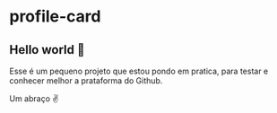 # profile-card  
 
## Hello world 👋 
Esse é um pequeno projeto que estou pondo em pratica, para testar e conhecer melhor a prataforma do Github. 

Um abraço ✌️ 
